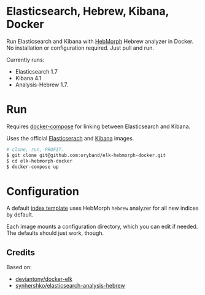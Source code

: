 # Elasticsearch, Hebrew, Kibana, Docker

Run Elasticsearch and Kibana with [HebMorph][hebmorph] Hebrew analyzer in Docker.
No installation or configuration required.
Just pull and run.

Currently runs:

- Elasticsearch 1.7
- Kibana 4.1
- Analysis-Hebrew 1.7.

# Run

Requires [docker-compose][compose] for linking between Elasticsearch and Kibana.

Uses the official [Elasticserach][elasticsearch docker]
and [Kibana][kibana docker] images.

```bash
# clone, run, PROFIT.
$ git clone git@github.com:oryband/elk-hebmorph-docker.git
$ cd elk-hebmorph-docker
$ docker-compose up
```

# Configuration

A default [index template][index template] uses HebMorph `hebrew` analyzer
for all new indices by default.

Each image mounts a configuration directory, which you can edit if needed.
The defaults should just work, though.

## Credits

Based on:

- [deviantony/docker-elk][docker-elk]
- [synhershko/elasticsearch-analysis-hebrew][analysis-hebrew]


[hebmorph]: http://code972.com/hebmorph
[docker-elk]: https://github.com/deviantony/docker-elk
[analysis-hebrew]: https://github.com/synhershko/elasticsearch-analysis-hebrew
[compose]: https://www.docker.com/products/docker-compose
[elasticsearch docker]: https://hub.docker.com/_/elasticsearch/
[kibana docker]: https://hub.docker.com/_/kibana/
[index template]: https://www.elastic.co/guide/en/elasticsearch/reference/1.7/indices-templates.html
